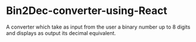 # Bin2Dec-converter-using-React
A converter which take as input from the user a binary number up to 8 digits and displays as output its decimal equivalent.

